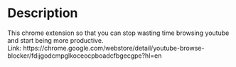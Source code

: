 <h1>Description</h1>
This chrome extension so that you can stop wasting time browsing youtube and start being more productive.
<br/>
Link: https://chrome.google.com/webstore/detail/youtube-browse-blocker/fdijgodcmpglkoceocpboadcfbgecgpe?hl=en
